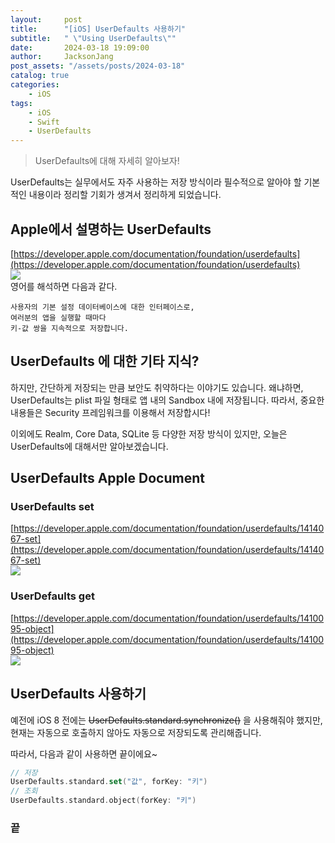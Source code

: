 ```yaml
---
layout:     post
title:      "[iOS] UserDefaults 사용하기"
subtitle:   " \"Using UserDefaults\""
date:       2024-03-18 19:09:00
author:     JacksonJang
post_assets: "/assets/posts/2024-03-18"
catalog: true
categories:
    - iOS
tags:
    - iOS
    - Swift
    - UserDefaults
---
```


> UserDefaults에 대해 자세히 알아보자!

UserDefaults는 실무에서도 자주 사용하는 저장 방식이라 필수적으로 알아야 할 기본적인 내용이라 정리할 기회가 생겨서 정리하게 되었습니다.

## Apple에서 설명하는 UserDefaults
[https://developer.apple.com/documentation/foundation/userdefaults](https://developer.apple.com/documentation/foundation/userdefaults)
<br />
<img src="{{ page.post_assets }}/UserDefaults.png">
<br />
영어를 해석하면 다음과 같다.
```
사용자의 기본 설정 데이터베이스에 대한 인터페이스로,
여러분의 앱을 실행할 때마다
키-값 쌍을 지속적으로 저장합니다.
```

## UserDefaults 에 대한 기타 지식?
하지만, 간단하게 저장되는 만큼 보안도 취약하다는 이야기도 있습니다. 왜냐하면, UserDefaults는 plist 파일 형태로 앱 내의 Sandbox 내에 저장됩니다. 따라서, 중요한 내용들은 Security 프레임워크를 이용해서 저장합시다!

이외에도 Realm, Core Data, SQLite 등 다양한 저장 방식이 있지만, 오늘은 UserDefaults에 대해서만 알아보겠습니다.

## UserDefaults Apple Document

### UserDefaults set
[https://developer.apple.com/documentation/foundation/userdefaults/1414067-set](https://developer.apple.com/documentation/foundation/userdefaults/1414067-set)
<br />
<img src="{{ page.post_assets }}/UserDefaults-set.png">

### UserDefaults get
[https://developer.apple.com/documentation/foundation/userdefaults/1410095-object](https://developer.apple.com/documentation/foundation/userdefaults/1410095-object)
<br />
<img src="{{ page.post_assets }}/UserDefaults-get.png">

## UserDefaults 사용하기

예전에 iOS 8 전에는 ~~UserDefaults.standard.synchronize()~~ 을 사용해줘야 했지만, 현재는 자동으로 호출하지 않아도 자동으로 저장되도록 관리해줍니다.

따라서, 다음과 같이 사용하면 끝이에요~
```swift
// 저장
UserDefaults.standard.set("값", forKey: "키")
// 조회
UserDefaults.standard.object(forKey: "키")
```

### 끝
